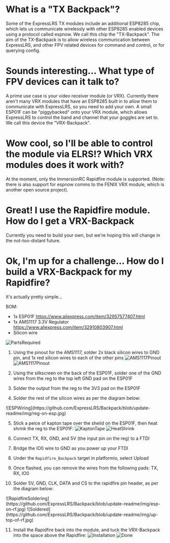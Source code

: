 # What is a "TX Backpack"?
Some of the ExpressLRS TX modules include an additional ESP8285 chip, which lets us communicate wirelessly with other ESP8285 enabled devices using a protocol called espnow. We call this chip the "TX-Backpack". The aim of the TX-Backpack is to allow wireless communication between ExpressLRS, and other FPV related devices for command and control, or for querying config.

# Sounds interesting... What type of FPV devices can it talk to?
 A prime use case is your video receiver module (or VRX). Currently there aren't many VRX modules that have an ESP8285 built in to allow them to communicate with ExpressLRS, so you need to add your own. A small ESP01F can be "piggybacked" onto your VRX module, which allows ExpressLRS to control the band and channel that your goggles are set to. We call this device the "VRX-Backpack". 

# Wow cool, so I'll be able to control the module via ELRS!? Which VRX modules does it work with?
At the moment, only the ImmersionRC Rapidfire module is supported.
(Note: there is also support for espnow comms to the FENIX VRX module, which is another open source project).

# Great! I use the Rapidfire module. How do I get a VRX-Backpack
Currently you need to build your own, but we're hoping this will change in the not-too-distant future.

# Ok, I'm up for a challenge... How do I build a VRX-Backpack for my Rapidfire?
It's actually pretty simple...

BOM:
- 1x ESP01F https://www.aliexpress.com/item/32957577407.html
- 1x AMS1117 3.3V Regulator https://www.aliexpress.com/item/32910803907.html
- Silicon wire

![PartsRequired](https://github.com/ExpressLRS/Backpack/blob/update-readme/img/parts-needed.jpg)

1. Using the pinout for the AMS1117, solder 2x black silicon wires to GND pin, and 1x red silicon wires to each of the other pins
![AMS1117Pinout](https://github.com/ExpressLRS/Backpack/blob/update-readme/img/AMS1117-pinout.png)
![AMS1117Pinout](https://github.com/ExpressLRS/Backpack/blob/update-readme/img/wires-on-reg.jpg)

2. Using the silkscreen on the back of the ESP01F, solder one of the GND wires from the reg to the top left GND pad on the ESP01F
3. Solder the output from the reg to the 3V3 pad on the ESP01F
4. Solder the rest of the silicon wires as per the diagram below:
<add ESP01F diagram>
![ESPWiring](https://github.com/ExpressLRS/Backpack/blob/update-readme/img/reg-on-esp.jpg)

5. Stick a peice of kapton tape over the sheild on the ESP01F, then heat shrink the reg to the ESP01F:
![KaptonTape](https://github.com/ExpressLRS/Backpack/blob/update-readme/img/kapton-tape.jpg)
![HeatShrink](https://github.com/ExpressLRS/Backpack/blob/update-readme/img/heat-shrink.jpg)

6. Connect TX, RX, GND, and 5V (the input pin on the reg) to a FTDI
7. Bridge the IO0 wire to GND as you power up your FTDI
8. Under the `Rapidfire_Backpack` target in platformio, select Upload
9. Once flashed, you can remove the wires from the following pads: TX, RX, IO0
10. Solder 5V, GND, CLK, DATA and CS to the rapidfire pin header, as per the diagram below:
<add rapidfire diagram>
![RapidfireSoldering](https://github.com/ExpressLRS/Backpack/blob/update-readme/img/esp-on-rf.jpg)
![Soldered](https://github.com/ExpressLRS/Backpack/blob/update-readme/img/up-top-of-rf.jpg)

11. Install the Rapidfire back into the module, and tuck the VRX-Backpack into the space above the Rapidfire:
![Installation](https://github.com/ExpressLRS/Backpack/blob/update-readme/img/installed.jpg)
![Done](https://github.com/ExpressLRS/Backpack/blob/update-readme/img/front-cover.jpg)
